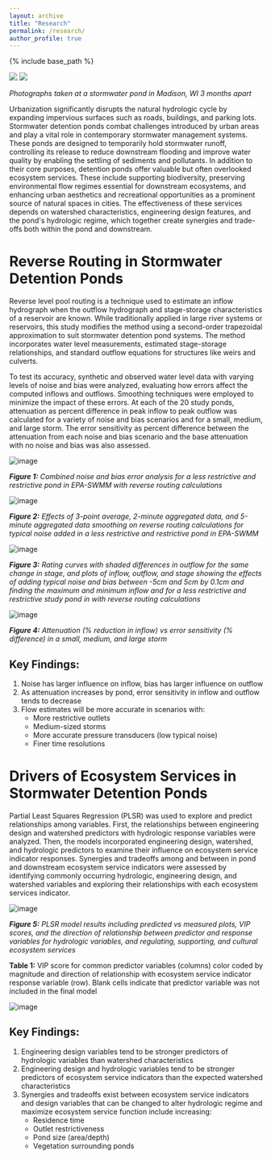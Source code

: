 ```yaml
---
layout: archive
title: "Research"
permalink: /research/
author_profile: true
---
```


{% include base_path %}


<img src="../images/7439.png" style="max-width:45%;height:auto;"/>
<img src="../images/9204.png" style="max-width:45%;height:auto;"/>

*Photographs taken at a stormwater pond in Madison, WI 3 months apart*


Urbanization significantly disrupts the natural hydrologic cycle by expanding impervious surfaces such as roads, buildings, and parking lots. Stormwater detention ponds combat challenges introduced by urban areas and play a vital role in contemporary stormwater management systems. These ponds are designed to temporarily hold stormwater runoff, controlling its release to reduce downstream flooding and improve water quality by enabling the settling of sediments and pollutants. In addition to their core purposes, detention ponds offer valuable but often overlooked ecosystem services. These include supporting biodiversity, preserving environmental flow regimes essential for downstream ecosystems, and enhancing urban aesthetics and recreational opportunities as a prominent source of natural spaces in cities. The effectiveness of these services depends on watershed characteristics, engineering design features, and the pond's hydrologic regime, which together create synergies and trade-offs both within the pond and downstream.

Reverse Routing in Stormwater Detention Ponds
====================

Reverse level pool routing is a technique used to estimate an inflow hydrograph when the outflow hydrograph and stage-storage characteristics of a reservoir are known. While traditionally applied in large river systems or reservoirs, this study modifies the method using a second-order trapezoidal approximation to suit stormwater detention pond systems. The method incorporates water level measurements, estimated stage-storage relationships, and standard outflow equations for structures like weirs and culverts. 

To test its accuracy, synthetic and observed water level data with varying levels of noise and bias were analyzed, evaluating how errors affect the computed inflows and outflows. Smoothing techniques were employed to minimize the impact of these errors. At each of the 20 study ponds, attenuation as percent difference in peak inflow to peak outflow was calculated for a variety of noise and bias scenarios and for a small, medium, and large storm. The error sensitivity as percent difference between the attenuation from each noise and bias scenario and the base attenuation with no noise and bias was also assessed.

![image](../images/swmm.png)

***Figure 1:*** *Combined noise and bias error analysis for a less restrictive and restrictive pond in EPA-SWMM with reverse routing calculations*

![image](../images/swmm_smooth.png)

***Figure 2:*** *Effects of 3-point average, 2-minute aggregated data, and 5-minute aggregated data smoothing on reverse routing calculations for typical noise added in a less restrictive and restrictive pond in EPA-SWMM*

![image](../images/study_ponds.png)

***Figure 3:*** *Rating curves with shaded differences in outflow for the same change in stage, and plots of inflow, outflow, and stage showing the effects of adding typical noise and bias between -5cm and 5cm by 0.1cm and finding the maximum and minimum inflow and for a less restrictive and restrictive study pond in with reverse routing calculations*

![image](../images/attenuation.png)

***Figure 4:*** *Attenuation (% reduction in inflow) vs error sensitivity (% difference) in a small, medium, and large storm*

Key Findings:
------

1.	Noise has larger influence on inflow, bias has larger influence on outflow
2.	As attenuation increases by pond, error sensitivity in inflow and outflow tends to decrease
3.	Flow estimates will be more accurate in scenarios with:
    - More restrictive outlets
    - Medium-sized storms
    - More accurate pressure transducers (low typical noise)
    - Finer time resolutions

Drivers of Ecosystem Services in Stormwater Detention Ponds
=========

Partial Least Squares Regression (PLSR) was used to explore and predict relationships among variables. First, the relationships between engineering design and watershed predictors with hydrologic response variables were analyzed. Then, the models incorporated engineering design, watershed, and hydrologic predictors to examine their influence on ecosystem service indicator responses. Synergies and tradeoffs among and between in pond and downstream ecosystem service indicators were assessed by identifying commonly occurring hydrologic, engineering design, and watershed variables and exploring their relationships with each ecosystem services indicator.

![image](../images/plsr_results.png)

***Figure 5:*** *PLSR model results including predicted vs measured plots, VIP scores, and the direction of relationship between predictor and response variables for hydrologic variables, and regulating, supporting, and cultural ecosystem services*

**Table 1:** VIP score for common predictor variables (columns) color coded by magnitude and direction of relationship with ecosystem service indicator response variable (row). Blank cells indicate that predictor variable was not included in the final model

![image](../images/ES_table.png)

Key Findings:
-----

1.	Engineering design variables tend to be stronger predictors of hydrologic variables than watershed characteristics
2.	Engineering design and hydrologic variables tend to be stronger predictors of ecosystem service indicators than the expected watershed characteristics
3.	Synergies and tradeoffs exist between ecosystem service indicators and design variables that can be changed to alter hydrologic regime and maximize ecosystem service function include increasing:
    - Residence time
    - Outlet restrictiveness
    - Pond size (area/depth)
    - Vegetation surrounding ponds
